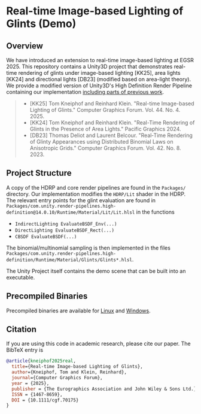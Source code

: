 Real-time Image-based Lighting of Glints (Demo)
===============================================


Overview
--------

We have introduced an extension to real-time image-based lighting at EGSR 2025.
This repository contains a Unity3D project that demonstrates real-time rendering of glints under image-based lighting [KK25], area lights [KK24] and directional lights [DB23] (modified based on area-light theory).
We provide a modified version of Unity3D's High Definition Render Pipeline containing our implementation [including parts of previous work](https://thomasdeliot.wixsite.com/blog/single-post/hpg23-real-time-rendering-of-glinty-appearance-using-distributed-binomial-laws-on-anisotropic-grids).

> - [KK25] Tom Kneiphof and Reinhard Klein. "Real-time Image-based Lighting of Glints." Computer Graphics Forum. Vol. 44. No. 4. 2025.
> - [KK24] Tom Kneiphof and Reinhard Klein. "Real-Time Rendering of Glints in the Presence of Area Lights." Pacific Graphics 2024.
> - [DB23] Thomas Deliot and Laurent Belcour. "Real‐Time Rendering of Glinty Appearances using Distributed Binomial Laws on Anisotropic Grids." Computer Graphics Forum. Vol. 42. No. 8. 2023.


Project Structure
-----------------

A copy of the HDRP and core render pipelines are found in the `Packages/` directory.
Our implementation modifies the `HDRP/Lit` shader in the HDRP.
The relevant entry points for the glint evaluation are found in `Packages/com.unity.render-pipelines.high-definition@14.0.10/Runtime/Material/Lit/Lit.hlsl` in the functions
- `IndirectLighting EvaluateBSDF_Env(...)`
- `DirectLighting EvaluateBSDF_Rect(...)`
- `CBSDF EvaluateBSDF(...)`

The binomial/multinomial sampling is then implemented in the files `Packages/com.unity.render-pipelines.high-definition/Runtime/Material/Glints/Glints*.hlsl`.

The Unity Project itself contains the demo scene that can be built into an executable.


Precompiled Binaries
--------------------

Precompiled binaries are available for [Linux](http://cg.cs.uni-bonn.de/backend/v1/files/code/IBLGlints-Demo/IBLGlints-Demo-Linux.tar.gz) and [Windows](http://cg.cs.uni-bonn.de/backend/v1/files/code/IBLGlints-Demo/IBLGlints-Demo-Windows.zip).


Citation
--------

If you are using this code in academic research, please cite our paper.
The BibTeX entry is
```bibtex
@article{kneiphof2025real,
  title={Real-time Image-based Lighting of Glints},
  author={Kneiphof, Tom and Klein, Reinhard},
  journal={Computer Graphics Forum},
  year = {2025},
  publisher = {The Eurographics Association and John Wiley & Sons Ltd.},
  ISSN = {1467-8659},
  DOI = {10.1111/cgf.70175}
}
```
